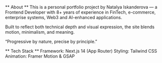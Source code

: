 ** About **
This is a personal portfolio project by Natalya Iskanderova — a Frontend Developer with 8+ years of experience in FinTech, e-commerce, enterprise systems, Web3 and AI-enhanced applications.

Built to reflect both technical depth and visual expression, the site blends motion, minimalism, and meaning.

“Progressive by nature, precise by principle.”

** Tech Stack **
Framework: Next.js 14 (App Router)
Styling: Tailwind CSS
Animation: Framer Motion & GSAP
